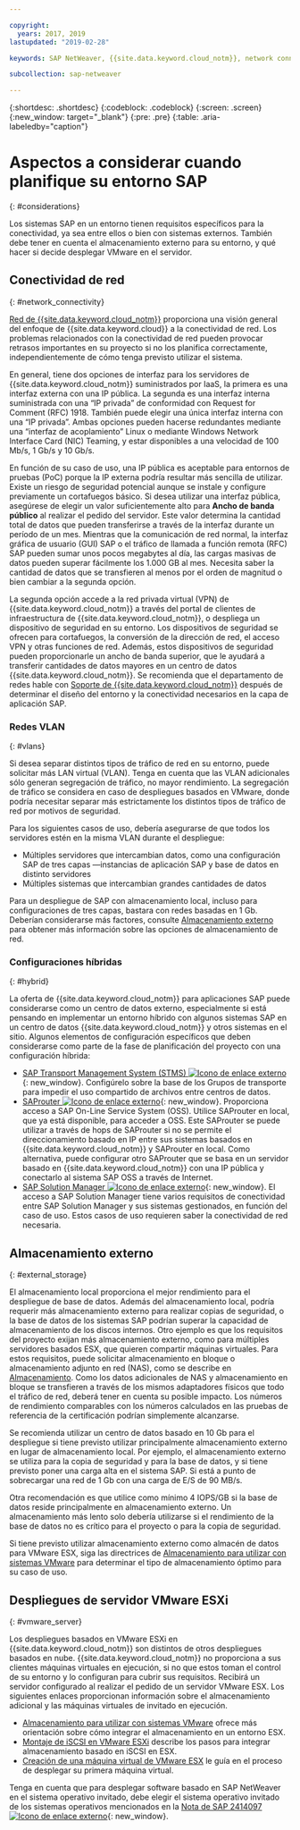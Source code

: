 ```yaml
---

copyright:
  years: 2017, 2019
lastupdated: "2019-02-28"

keywords: SAP NetWeaver, {{site.data.keyword.cloud_notm}}, network connectivity, VLANs, hybrid, STMS, SAProuter, SAP Solution Manager, SAP certified, database

subcollection: sap-netweaver

---
```


{:shortdesc: .shortdesc}
{:codeblock: .codeblock}
{:screen: .screen}
{:new_window: target="_blank"}
{:pre: .pre}
{:table: .aria-labeledby="caption"}

# Aspectos a considerar cuando planifique su entorno SAP
{: #considerations}

Los sistemas SAP en un entorno tienen requisitos específicos para la conectividad, ya sea entre ellos o bien con sistemas externos. También debe tener en cuenta el almacenamiento externo para su entorno, y qué hacer si decide desplegar VMware en el servidor.

## Conectividad de red
{: #network_connectivity}

[Red de {{site.data.keyword.cloud_notm}}](/docs/infrastructure/sap-netweaver?topic=sap-netweaver-ibm_cloud_network#ibm_cloud_network) proporciona una visión general del enfoque de {{site.data.keyword.cloud}} a la conectividad de red. Los problemas relacionados con la conectividad de red pueden provocar retrasos importantes en su proyecto si no los planifica correctamente, independientemente de cómo tenga previsto utilizar el sistema.

En general, tiene dos opciones de interfaz para los servidores de {{site.data.keyword.cloud_notm}} suministrados por IaaS, la primera es una interfaz externa con una IP pública. La segunda es una interfaz interna suministrada con una “IP privada” de conformidad con Request for Comment (RFC) 1918. También puede elegir una única interfaz interna con una “IP privada”. Ambas opciones pueden hacerse redundantes mediante una “interfaz de acoplamiento” Linux o mediante Windows Network Interface Card (NIC) Teaming, y estar disponibles a una velocidad de 100 Mb/s, 1 Gb/s y 10 Gb/s.

En función de su caso de uso, una IP pública es aceptable para entornos de pruebas (PoC) porque la IP externa podría resultar más sencilla de utilizar. Existe un riesgo de seguridad potencial aunque se instale y configure previamente un cortafuegos básico. Si desea utilizar una interfaz pública, asegúrese de elegir un valor suficientemente alto para **Ancho de banda público** al realizar el pedido del servidor. Este valor determina la cantidad total de datos que pueden transferirse a través de la interfaz durante un período de un mes. Mientras que la comunicación de red normal, la interfaz gráfica de usuario (GUI) SAP o el tráfico de llamada a función remota (RFC) SAP pueden sumar unos pocos megabytes al día, las cargas masivas de datos pueden superar fácilmente los 1.000 GB al mes. Necesita saber la cantidad de datos que se transfieren al menos por el orden de magnitud o bien cambiar a la segunda opción.

La segunda opción accede a la red privada virtual (VPN) de {{site.data.keyword.cloud_notm}} a través del portal de clientes de infraestructura de {{site.data.keyword.cloud_notm}}, o despliega un dispositivo de seguridad en su entorno. Los dispositivos de seguridad se ofrecen para cortafuegos, la conversión de la dirección de red, el acceso VPN y otras funciones de red. Además, estos dispositivos de seguridad pueden proporcionarle un ancho de banda superior, que le ayudará a transferir cantidades de datos mayores en un centro de datos {{site.data.keyword.cloud_notm}}. Se recomienda que el departamento de redes hable con [Soporte de {{site.data.keyword.cloud_notm}}](/docs/get-support?topic=get-support-getting-customer-support#getting-customer-support) después de determinar el diseño del entorno y la conectividad necesarios en la capa de aplicación SAP.

### Redes VLAN
{: #vlans}

Si desea separar distintos tipos de tráfico de red en su entorno, puede solicitar más LAN virtual (VLAN). Tenga en cuenta que las VLAN adicionales sólo generan segregación de tráfico, no mayor rendimiento. La segregación de tráfico se considera en caso de despliegues basados en VMware, donde podría necesitar separar más estrictamente los distintos tipos de tráfico de red por motivos de seguridad.

Para los siguientes casos de uso, debería asegurarse de que todos los servidores estén en la misma VLAN durante el despliegue:
  *	Múltiples servidores que intercambian datos, como una configuración SAP de tres capas —instancias de aplicación SAP y base de datos en distinto servidores
  *	Múltiples sistemas que intercambian grandes cantidades de datos

Para un despliegue de SAP con almacenamiento local, incluso para configuraciones de tres capas, bastara con redes basadas en 1 Gb. Deberían considerarse más factores, consulte [Almacenamiento externo](/docs/infrastructure/sap-netweaver?topic=sap-netweaver-considerations#considerations#external_storage) para obtener más información sobre las opciones de almacenamiento de red.

### Configuraciones híbridas
{: #hybrid}

La oferta de {{site.data.keyword.cloud_notm}} para aplicaciones SAP puede considerarse como un centro de datos externo, especialmente si está pensando en implementar un entorno híbrido con algunos sistemas SAP en un centro de datos {{site.data.keyword.cloud_notm}} y otros sistemas en el sitio. Algunos elementos de configuración específicos que deben considerarse como parte de la fase de planificación del proyecto con una configuración híbrida:

  *	[SAP Transport Management System (STMS) ![Icono de enlace externo](../../icons/launch-glyph.svg "Icono de enlace externo")](https://www.sap.com/products/transportation-logistics.html){: new_window}. Configúrelo sobre la base de los Grupos de transporte para impedir el uso compartido de archivos entre centros de datos.
  *	[SAProuter ![Icono de enlace externo](../../icons/launch-glyph.svg "Icono de enlace externo")](https://support.sap.com/en/tools/connectivity-tools/saprouter.html){: new_window}. Proporciona acceso a SAP On-Line Service System (OSS). Utilice SAProuter en local, que ya está disponible, para acceder a OSS. Este SAProuter se puede utilizar a través de hops de SAProuter si no se permite el direccionamiento basado en IP entre sus sistemas basados en {{site.data.keyword.cloud_notm}} y SAProuter en local. Como alternativa, puede configurar otro SAProuter que se basa en un servidor basado en {{site.data.keyword.cloud_notm}} con una IP pública y conectarlo al sistema SAP OSS a través de Internet.
  *	[SAP Solution Manager ![Icono de enlace externo](../../icons/launch-glyph.svg "Icono de enlace externo")](https://support.sap.com/en/solution-manager.html){: new_window}. El acceso a SAP Solution Manager tiene varios requisitos de conectividad entre SAP Solution Manager y sus sistemas gestionados, en función del caso de uso. Estos casos de uso requieren saber la conectividad de red necesaria.  

## Almacenamiento externo
{: #external_storage}

El almacenamiento local proporciona el mejor rendimiento para el despliegue de base de datos. Además del almacenamiento local, podría requerir más almacenamiento externo para realizar copias de seguridad, o la base de datos de los sistemas SAP podrían superar la capacidad de almacenamiento de los discos internos. Otro ejemplo es que los requisitos del proyecto exijan más almacenamiento externo, como para múltiples servidores basados ESX, que quieren compartir máquinas virtuales. Para estos requisitos, puede solicitar almacenamiento en bloque o almacenamiento adjunto en red (NAS), como se describe en [Almacenamiento](/docs/infrastructure/sap-netweaver?topic=sap-netweaver-storage#storage). Como los datos adicionales de NAS y almacenamiento en bloque se transfieren a través de los mismos adaptadores físicos que todo el tráfico de red, deberá tener en cuenta su posible impacto. Los números de rendimiento comparables con los números calculados en las pruebas de referencia de la certificación podrían simplemente alcanzarse.

Se recomienda utilizar un centro de datos basado en 10 Gb para el despliegue si tiene previsto utilizar principalmente almacenamiento externo en lugar de almacenamiento local. Por ejemplo, el almacenamiento externo se utiliza para la copia de seguridad y para la base de datos, y si tiene previsto poner una carga alta en el sistema SAP. Si está a punto de sobrecargar una red de 1 Gb con una carga de E/S de 90 MB/s.

Otra recomendación es que utilice como mínimo 4 IOPS/GB si la base de datos reside principalmente en almacenamiento externo. Un almacenamiento más lento solo debería utilizarse si el rendimiento de la base de datos no es crítico para el proyecto o para la copia de seguridad.

Si tiene previsto utilizar almacenamiento externo como almacén de datos para VMware ESX, siga las directrices de [Almacenamiento para utilizar con sistemas VMware](/docs/infrastructure/vmware?topic=VMware-storage-to-use-with-vmware-systems#storage-to-use-with-vmware-systems) para determinar el tipo de almacenamiento óptimo para su caso de uso.

## Despliegues de servidor VMware ESXi
{: #vmware_server}

Los despliegues basados en VMware ESXi en {{site.data.keyword.cloud_notm}} son distintos de otros despliegues basados en nube. {{site.data.keyword.cloud_notm}} no proporciona a sus clientes máquinas virtuales en ejecución, si no que estos toman el control de su entorno y lo configuran para cubrir sus requisitos. Recibirá un servidor configurado al realizar el pedido de un servidor VMware ESX. Los siguientes enlaces proporcionan información sobre el almacenamiento adicional y las máquinas virtuales de invitado en ejecución.

  *	[Almacenamiento para utilizar con sistemas VMware](/docs/infrastructure/vmware?topic=VMware-storage-to-use-with-vmware-systems#storage-to-use-with-vmware-systems) ofrece más orientación sobre cómo integrar el almacenamiento en un entorno ESX.
  * [Montaje de iSCSI en VMware ESXi](/docs/infrastructure/vmware?topic=VMware-mounting-iscsi-vmware-esxi#mounting-iscsi-vmware-esxi) describe los pasos para integrar almacenamiento basado en iSCSI en ESX.
  * [Creación de una máquina virtual de VMware ESX](/docs/infrastructure/vmware?topic=VMware-creating-a-vmware-esx-virtual-machine#creating-a-vmware-esx-virtual-machine) le guía en el proceso de desplegar su primera máquina virtual.

Tenga en cuenta que para desplegar software basado en SAP NetWeaver en el sistema operativo invitado, debe elegir el sistema operativo invitado de los sistemas operativos mencionados en la [Nota de SAP 2414097![Icono de enlace externo](../../icons/launch-glyph.svg "Icono de enlace externo")](https://launchpad.support.sap.com/#/notes/2414097){: new_window}.
